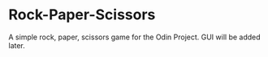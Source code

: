 # Rock-Paper-Scissors
A simple rock, paper, scissors game for the Odin Project. GUI will be added later.
